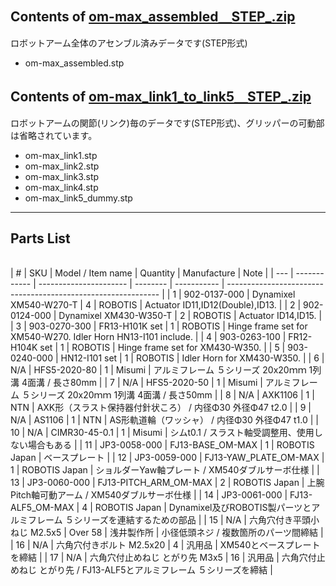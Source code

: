 ## Contents of [om-max_assembled＿STEP_.zip](https://github.com/ROBOTIS-JAPAN-GIT/open_manipulator/blob/open_manipulator_max/open_manipulator_max_Hardware/om-max_assembled_STEP_.zip) <br>
ロボットアーム全体のアセンブル済みデータです(STEP形式)
- om-max_assembled.stp <br>

## Contents of [om-max_link1_to_link5＿STEP_.zip](https://github.com/ROBOTIS-JAPAN-GIT/open_manipulator/blob/open_manipulator_max/open_manipulator_max_Hardware/om-max_link1_to_link5_STEP_.zip) <br>
ロボットアームの関節(リンク)毎のデータです(STEP形式)、グリッパーの可動部は省略されています。
- om-max_link1.stp <br>
- om-max_link2.stp <br>
- om-max_link3.stp <br>
- om-max_link4.stp <br>
- om-max_link5_dummy.stp <br>


---
## Parts List <br>
<br>
| #   | SKU          | Model / Item name      | Quantity | Manufacture | Note                                                          | 
| --- | ------------ | ---------------------- | -------- | ----------- | ------------------------------------------------------------- | 
| 1   | 902-0137-000 | Dynamixel XM540-W270-T | 4        | ROBOTIS     | Actuator ID11,ID12(Double),ID13.                              | 
| 2   | 902-0124-000 | Dynamixel XM430-W350-T | 2        | ROBOTIS     | Actuator ID14,ID15.                                           | 
| 3   | 903-0270-300 | FR13-H101K set         | 1        | ROBOTIS     | Hinge frame set for XM540-W270. Idler Horn HN13-I101 include. | 
| 4   | 903-0263-100 | FR12-H104K set         | 1        | ROBOTIS     | Hinge frame set for XM430-W350.                               | 
| 5   | 903-0240-000 | HN12-I101 set          | 1        | ROBOTIS     | Idler Horn for XM430-W350.                                    | 
| 6   | N/A          | HFS5-2020-80           | 1        | Misumi      | アルミフレーム ５シリーズ 20x20ｍｍ 1列溝 4面溝 / 長さ80mm              | 
| 7   | N/A          | HFS5-2020-50           | 1        | Misumi      | アルミフレーム ５シリーズ 20x20ｍｍ 1列溝 4面溝 / 長さ50mm              | 
| 8   | N/A          | AXK1106                 | 1        | NTN      | AXK形（スラスト保持器付針状ころ） / 内径Φ30 外径Φ47 t2.0              | 
| 9   | N/A          | AS1106                 | 1        | NTN      | AS形軌道輪（ワッシャ） / 内径Φ30 外径Φ47 t1.0             | 
| 10  | N/A          | CIMR30-45-0.1 | 1       | Misumi      | シムt0.1 / スラスト軸受調整用、使用しない場合もある  |
| 11  | JP3-0058-000 | FJ13-BASE_OM-MAX             | 1        | ROBOTIS Japan      | ベースプレート                              | 
| 12  | JP3-0059-000 | FJ13-YAW_PLATE_OM-MAX       | 1        | ROBOTIS Japan      | ショルダーYaw軸プレート / XM540ダブルサーボ仕様  | 
| 13  | JP3-0060-000 | FJ13-PITCH_ARM_OM-MAX       | 2        | ROBOTIS Japan      | 上腕Pitch軸可動アーム / XM540ダブルサーボ仕様 | 
| 14  | JP3-0061-000 | FJ13-ALF5_OM-MAX              | 4        | ROBOTIS Japan      | Dynamixel及びROBOTIS製パーツとアルミフレーム ５シリーズを連結するための部品 |
| 15  | N/A          | 六角穴付き平頭小ねじ M2.5x5 | Over 58       | 浅井製作所      | 小径低頭ネジ / 複数箇所のパーツ間締結 |
| 16  | N/A          | 六角穴付きボルト M2.5x20 | 4       | 汎用品      | XM540とベースプレートを締結 |
| 17  | N/A          | 六角穴付止めねじ とがり先 M3x5 | 16       | 汎用品      | 六角穴付止めねじ とがり先 / FJ13-ALF5とアルミフレーム ５シリーズを締結  |

